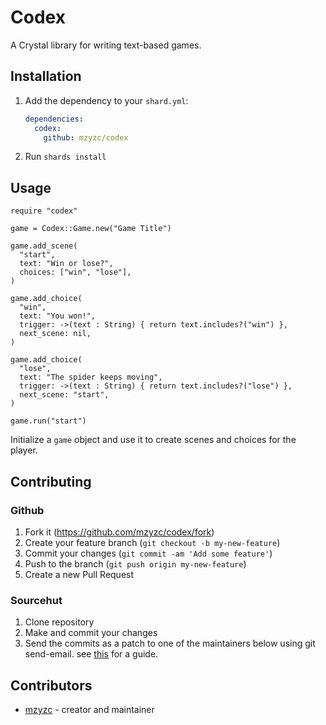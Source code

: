 # Codex

A Crystal library for writing text-based games.

## Installation

1. Add the dependency to your `shard.yml`:

   ```yaml
   dependencies:
     codex:
       github: mzyzc/codex
   ```

2. Run `shards install`

## Usage

```crystal
require "codex"

game = Codex::Game.new("Game Title")

game.add_scene(
  "start",
  text: "Win or lose?",
  choices: ["win", "lose"],
)

game.add_choice(
  "win",
  text: "You won!",
  trigger: ->(text : String) { return text.includes?("win") },
  next_scene: nil,
)

game.add_choice(
  "lose",
  text: "The spider keeps moving",
  trigger: ->(text : String) { return text.includes?("lose") },
  next_scene: "start",
)

game.run("start")
```

Initialize a `game` object and use it to create scenes and choices for the player.

## Contributing

### Github

1. Fork it (<https://github.com/mzyzc/codex/fork>)
2. Create your feature branch (`git checkout -b my-new-feature`)
3. Commit your changes (`git commit -am 'Add some feature'`)
4. Push to the branch (`git push origin my-new-feature`)
5. Create a new Pull Request

### Sourcehut

1. Clone repository
2. Make and commit your changes
3. Send the commits as a patch to one of the maintainers below using
	git send-email. see [this](https://git-send-email.io/) for a guide.

## Contributors

- [mzyzc](https://github.com/mzyzc) - creator and maintainer
